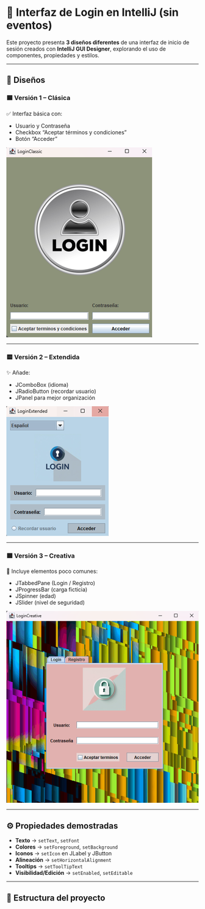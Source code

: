 # 🔐 Interfaz de Login en IntelliJ (sin eventos)

Este proyecto presenta **3 diseños diferentes** de una interfaz de inicio de sesión creados con **IntelliJ GUI Designer**, explorando el uso de componentes, propiedades y estilos.

---

## 📸 Diseños

### 🟦 Versión 1 – Clásica
✅ Interfaz básica con:
- Usuario y Contraseña  
- Checkbox “Aceptar términos y condiciones”  
- Botón “Acceder”  

![Versión Clásica](docs/captura1.png)

---

### 🟨 Versión 2 – Extendida
✨ Añade:
- JComboBox (idioma)  
- JRadioButton (recordar usuario)  
- JPanel para mejor organización  

![Versión Extendida](docs/captura2.png)

---

### 🟪 Versión 3 – Creativa
🎨 Incluye elementos poco comunes:
- JTabbedPane (Login / Registro)  
- JProgressBar (carga ficticia)  
- JSpinner (edad)  
- JSlider (nivel de seguridad)  

![Versión Creativa](docs/captura3.png)

---

## ⚙️ Propiedades demostradas
- **Texto** → `setText`, `setFont`  
- **Colores** → `setForeground`, `setBackground`  
- **Iconos** → `setIcon` en JLabel y JButton  
- **Alineación** → `setHorizontalAlignment`  
- **Tooltips** → `setToolTipText`  
- **Visibilidad/Edición** → `setEnabled`, `setEditable`  

---

## 📂 Estructura del proyecto
